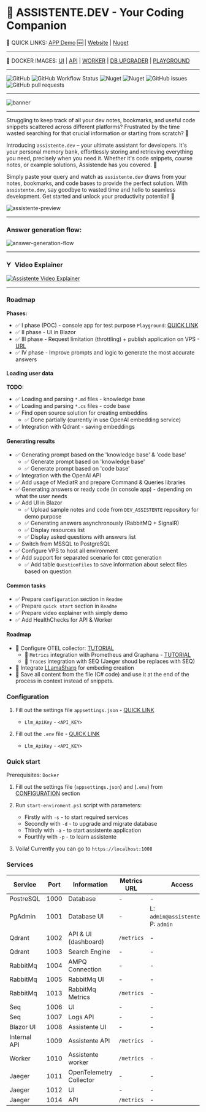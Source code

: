 # 🤖 ASSISTENTE.DEV - Your Coding Companion

 🔗 QUICK LINKS: [APP Demo](https://app.assistente.dev) 🆕 | [Website](https://assistente.dev) | [Nuget](https://www.nuget.org/packages/ASSISTENTE/#readme-body-tab)

---

🐳 DOCKER IMAGES: [UI](https://hub.docker.com/repository/docker/armatysme/assistente-ui/general) | [API](https://hub.docker.com/repository/docker/armatysme/assistente-api/general) | [WORKER](https://hub.docker.com/repository/docker/armatysme/assistente-worker-sync/general) | [DB UPGRADER](https://hub.docker.com/repository/docker/armatysme/assistente-db-upgrade/general) |
 [PLAYGROUND](https://hub.docker.com/repository/docker/armatysme/assistente-playground/general)

---

![GitHub](https://img.shields.io/github/license/jarmatys/DEV_ASSISTENTE) ![GitHub Workflow Status](https://img.shields.io/github/actions/workflow/status/jarmatys/DEV_ASSISTENTE/release-package.yml?label=release) ![Nuget](https://img.shields.io/nuget/v/ASSISTENTE?label=version) ![Nuget](https://img.shields.io/nuget/dt/ASSISTENTE) ![GitHub issues](https://img.shields.io/github/issues/jarmatys/DEV_ASSISTENTE) ![GitHub pull requests](https://img.shields.io/github/issues-pr/jarmatys/DEV_ASSISTENTE) 

---

![banner](https://raw.githubusercontent.com/jarmatys/DEV_ASSISTENTE/master/ASSETS/banner.png)

---

Struggling to keep track of all your dev notes, bookmarks, and useful code snippets scattered across different platforms? Frustrated by the time wasted searching for that crucial information or starting from scratch? 🤔

Introducing `assistente.dev` – your ultimate assistant for developers. It's your personal memory bank, effortlessly storing and retrieving everything you need, precisely when you need it. Whether it's code snippets, course notes, or example solutions, Assistende has you covered. 🦾

Simply paste your query and watch as `assistente.dev` draws from your notes, bookmarks, and code bases to provide the perfect solution. With `assistente.dev`, say goodbye to wasted time and hello to seamless development. Get started and unlock your productivity potential! 🚀

![assistente-preview](https://raw.githubusercontent.com/jarmatys/DEV_ASSISTENTE/master/ASSETS/assistente-preview.gif)

---

### Answer generation flow:

![answer-generation-flow](https://raw.githubusercontent.com/jarmatys/DEV_ASSISTENTE/master/ASSETS/answer-generation-flow.png)

---
### <img src="https://raw.githubusercontent.com/danielcranney/readme-generator/main/public/icons/socials/youtube.svg" width="18" height="16" alt="YouTube" /> Video Explainer

[![Assistente Video Explainer](https://img.youtube.com/vi/5l5J5WqOT2w/0.jpg)](https://www.youtube.com/watch?v=5l5J5WqOT2w)

---

### Roadmap

**Phases:**

- ✅ I phase (POC) - console app for test purpose `Playground`: [QUICK LINK](https://github.com/jarmatys/DEV_ASSISTENTE/tree/master/API/ASSISTENTE.Playground)
- ✅ II phase - UI in Blazor 
- ✅ III phase - Request limitation (throttling) + publish application on VPS - [URL](https://app.assistente.dev)
- ✅ IV phase - Improve prompts and logic to generate the most accurate answers

#### Loading user data

**TODO:**

- ✅ Loading and parsing  `*.md` files - knowledge base
- ✅ Loading and parsing  `*.cs` files - code base
- ✅ Find open source solution for creating embeddins
    - ✅ Done partially (currently in use OpenAI embedding  service)
- ✅ Integration with Qdrant - saving embeddings

#### Generating results

- ✅ Generating prompt based on the 'knowledge base' & 'code base'
    - ✅ Generate prompt based on 'knowledge base'
    - ✅ Generate prompt based on 'code base'
- ✅ Integration with the OpenAI API
- ✅ Add usage of MediatR and prepare Command & Queries libraries 
- ✅ Generating answers or ready code (in console app) - depending on what the user needs
- ✅ Add UI in Blazor
    - ✅ Upload sample notes and code from `DEV_ASSISTENTE` repository for demo purpose
    - ✅ Generating answers asynchronously (RabbitMQ + SignalR)
    - ✅ Display resources list
    - ✅ Display asked questions with answers list
- ✅ Switch from MSSQL to PostgreSQL
- ✅ Configure VPS to host all environment
- ✅ Add support for separated scenario for `CODE` generation
    - ✅ Add table `QuestionFiles` to save information about select files based on question

#### Common tasks

- ✅ Prepare `configuration` section in `Readme`
- ✅ Prepare `quick start` section in `Readme`
- ✅ Prepare video explainer with simply demo
- ✅ Add HealthChecks for API & Worker

#### Roadmap

- 🔳 Configure OTEL collector: [TUTORIAL](https://dev.to/kim-ch/observability-net-opentelemetry-collector-25g1) 
    - 🔳 `Metrics` integration with Prometheus and Graphana - [TUTORIAL](https://opentelemetry.io/docs/languages/net/exporters/)
    - 🔳 `Traces` integration with SEQ (Jaeger shoud be replaces with SEQ)
- 🔳 Integrate [LLamaSharp](https://github.com/SciSharp/LLamaSharp) for embeding creation
- 🔳 Save all content from the file (C# code) and use it at the end of the process in context instead of snippets.

### Configuration

1. Fill out the settings file `appsettings.json` - [QUICK LINK](https://github.com/jarmatys/DEV_ASSISTENTE/blob/master/API/appsettings.json)
    
    - `Llm_ApiKey` - `<API_KEY>`

2. Fill out the `.env` file - [QUICK LINK](https://github.com/jarmatys/DEV_ASSISTENTE/blob/master/.env)

    - `Llm_ApiKey` - `<API_KEY>`

### Quick start

Prerequisites: `Docker` 

1. Fill out the settings file (`appsettings.json`) and (`.env`) from [CONFIGURATION](#Configuration) section

2. Run `start-enviroment.ps1` script with parameters:
    - Firstly with `-s` - to start required services
    - Secondly with `-d` - to upgrade and migrate database
    - Thirdly with `-a` - to start assistente application
    - Fourthly with `-p` - to learn assistente

4. Voila! Currently you can go to `https://localhost:1008`

### Services

| Service  | Port  | Information |  Metrics URL | Access |
|---|---|---|---|---|
| PostreSQL | 1000 | Database | - | - |
| PgAdmin | 1001 | Database UI | - | L: `admin@assistente.dev`, P: `admin` |
| Qdrant |  1002 | API & UI (dashboard) | `/metrics` | - |
| Qdrant |  1003 | Search Engine | - | - |
| RabbitMq | 1004 | AMPQ Connection | - | - |
| RabbitMq | 1005 | RabbitMq UI | - | - |
| RabbitMq | 1013 | RabbitMq Metrics | `/metrics` | - |
| Seq | 1006 | UI | - | - |
| Seq | 1007 | Logs API | - | - |
| Blazor UI | 1008 | Assistente UI | - | - |
| Internal API | 1009 | Assistente API | `/metrics` | - |
| Worker | 1010 | Assistente worker | `/metrics` | - |
| Jaeger | 1011 | OpenTelemetry Collector | - | - |
| Jaeger | 1012 | UI | - | - |
| Jaeger | 1014 | API | `/metrics` | - |